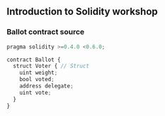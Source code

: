 ## Introduction to Solidity workshop

### Ballot contract source

```js
pragma solidity >=0.4.0 <0.6.0;

contract Ballot {
  struct Voter { // Struct
    uint weight;
    bool voted;
    address delegate;
    uint vote;
  }
}
```
